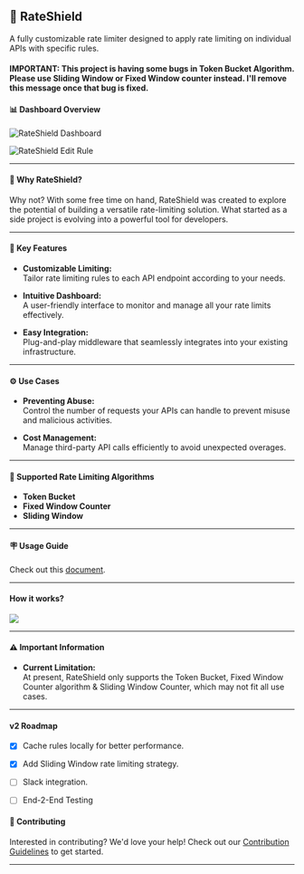 ## 🚀 **RateShield**

A fully customizable rate limiter designed to apply rate limiting on individual APIs with specific rules.

#### IMPORTANT: This project is having some bugs in Token Bucket Algorithm. Please use Sliding Window or Fixed Window counter instead. I'll remove this message once that bug is fixed.



#### 📊 **Dashboard Overview**

![RateShield Dashboard](https://raw.githubusercontent.com/x-sushant-x/Rate-Shield/main/assets/main.png)


![RateShield Edit Rule](https://raw.githubusercontent.com/x-sushant-x/Rate-Shield/main/assets/Edit%20Rule.png)

___

#### 🎯 **Why RateShield?**

Why not? With some free time on hand, RateShield was created to explore the potential of building a versatile rate-limiting solution. What started as a side project is evolving into a powerful tool for developers.

---

#### 🌟 **Key Features**

- **Customizable Limiting:** <br>
   Tailor rate limiting rules to each API endpoint according to your needs.
   
- **Intuitive Dashboard:** <br>
   A user-friendly interface to monitor and manage all your rate limits effectively.
   
- **Easy Integration:** <br>
   Plug-and-play middleware that seamlessly integrates into your existing infrastructure.

---

#### ⚙️ **Use Cases**

- **Preventing Abuse:**  
  Control the number of requests your APIs can handle to prevent misuse and malicious activities.
  
- **Cost Management:**  
  Manage third-party API calls efficiently to avoid unexpected overages.

---

#### 🚀 **Supported Rate Limiting Algorithms**

- **Token Bucket**
- **Fixed Window Counter**
- **Sliding Window**

---

#### 🪧 Usage Guide
  Check out this [document](https://github.com/x-sushant-x/Rate-Shield/tree/main/rate_shield/documentation).

---

#### How it works?
<img src="https://raw.githubusercontent.com/x-sushant-x/Rate-Shield/main/assets/architecture.png"></img>

---

#### ⚠️ **Important Information**

- **Current Limitation:**  
  At present, RateShield only supports the Token Bucket, Fixed Window Counter algorithm & Sliding Window Counter, which may not fit all use cases.

---

#### v2 Roadmap
- [x] Cache rules locally for better performance.
- [x] Add Sliding Window rate limiting strategy.
- [ ] Slack integration.
- [ ] End-2-End Testing
 

#### 🤝 **Contributing**

Interested in contributing? We'd love your help! Check out our [Contribution Guidelines](https://github.com/x-sushant-x/Rate-Shield/blob/main/CONTRIBUTION.md) to get started.

---
